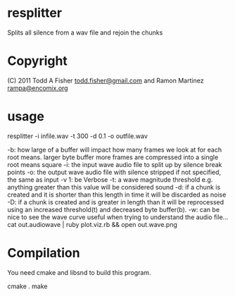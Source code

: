 resplitter
==========

Splits all silence from a wav file and rejoin the chunks

Copyright
=========

  (C) 2011 Todd A Fisher <todd.fisher@gmail.com> and Ramon Martinez <rampa@encomix.org>

usage
=====
 resplitter -i infile.wav  -t 300 -d 0.1 -o outfile.wav

-b: how large of a buffer will impact how many frames we look at for each root means. larger byte buffer more frames are compressed into a single root means square
-i: the input wave audio file to split up by silence break points
-o: the output wave audio file with silence stripped if not specified, the same as input
-v 1: be Verbose
-t: a wave magnitude threshold e.g. anything greater than this value will be considered sound
-d: if a chunk is created and it is shorter than this length in time it will be discarded as noise
-D: if a chunk is created and is greater in length than it will be reprocessed using an increased threshold(t) and decreased byte buffer(b).
-w: can be nice to see the wave curve useful when trying to understand the audio file... cat out.audiowave | ruby plot.viz.rb && open out.wave.png


Compilation
===========

  You need cmake and libsnd to build this program.

  cmake .
  make


